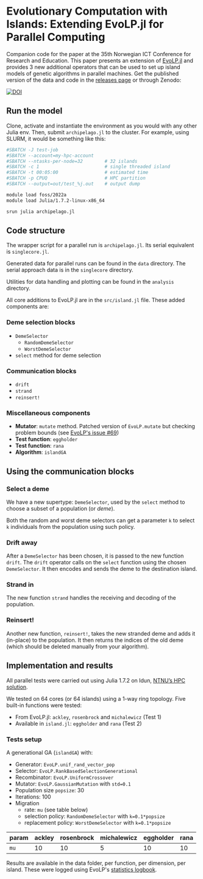 # Evolutionary Computation with Islands: Extending EvoLP.jl for Parallel Computing

Companion code for the paper at the 35th Norwegian ICT Conference for Research and Education.
This paper presents an extension of [EvoLP.jl](https://github.com/ntnu-ai-lab/EvoLP.jl) and provides 3 new additional operators that can be used to set up island models of genetic algorithms in parallel machines.
Get the published version of the data and code in the [releases page](https://github.com/saxarona/idun-islands/releases/tag/v1.0.0) or through Zenodo:

[![DOI](https://zenodo.org/badge/DOI/10.5281/zenodo.10034436.svg)](https://doi.org/10.5281/zenodo.10034436)

## Run the model

Clone, activate and instantiate the environment as you would with any other Julia env.
Then, submit `archipelago.jl` to the cluster. For example, using SLURM, it would be something like this:

```bash
#SBATCH -J test-job
#SBATCH --account=my-hpc-account
#SBATCH --ntasks-per-node=32        # 32 islands
#SBATCH -c 1                        # single threaded island
#SBATCH -t 00:05:00                 # estimated time
#SBATCH -p CPUQ                     # HPC partition
#SBATCH --output=out/test_%j.out    # output dump

module load foss/2022a
module load Julia/1.7.2-linux-x86_64

srun julia archipelago.jl
```

## Code structure

The wrapper script for a parallel run is `archipelago.jl`.
Its serial equivalent is `singlecore.jl`.

Generated data for parallel runs can be found in the `data` directory.
The serial approach data is in the `singlecore` directory.

Utilities for data handling and plotting can be found in the `analysis` directory.

All core additions to EvoLP.jl are in the `src/island.jl` file. These added components are:

### Deme selection blocks

- `DemeSelector`
  - `RandomDemeSelector`
  - `WorstDemeSelector`
- `select` method for deme selection

### Communication blocks

- `drift`
- `strand`
- `reinsert!`

### Miscellaneous components

- **Mutator**: `mutate` method. Patched version of `EvoLP.mutate` but checking problem bounds (see [EvoLP's issue #69](https://github.com/ntnu-ai-lab/EvoLP.jl/issues/69))
- **Test function**: `eggholder`
- **Test function**: `rana`
- **Algorithm**: `islandGA`

## Using the communication blocks

### Select a deme

We have a new supertype: `DemeSelector`, used by the  `select` method to choose a subset of a population (or _deme_).

Both the random and worst deme selectors can get a parameter `k` to select `k` individuals from the population using such policy.

### Drift away

After a `DemeSelector` has been chosen, it is passed to the new function `drift`.
The `drift` operator calls on the `select` function using the chosen `DemeSelector`.
It then encodes and sends the deme to the destination island.

### Strand in

The new function `strand` handles the receiving and decoding of the population.

### Reinsert!

Another new function, `reinsert!`, takes the new stranded deme and adds it (in-place) to the population.
It then returns the indices of the old deme (which should be deleted manually from your algorithm).

## Implementation and results

All parallel tests were carried out using Julia 1.7.2 on Idun, [NTNU’s HPC solution](https://www.hpc.ntnu.no/idun/).

We tested on 64 cores (or 64 islands) using a 1-way ring topology.
Five built-in functions were tested:

- From EvoLP.jl: `ackley`, `rosenbrock` and `michalewicz` (Test 1)
- Available in `island.jl`: `eggholder` and `rana` (Test 2)

### Tests setup

A generational GA (`islandGA`) with:

- Generator: `EvoLP.unif_rand_vector_pop`
- Selector: `EvoLP.RankBasedSelectionGenerational`
- Recombinator: `EvoLP.UniformCrossover`
- Mutator: `EvoLP.GaussianMutation` with `std=0.1`
- Population size `popsize`: 30
- Iterations: 100
- Migration
  - rate: `mu` (see table below)
  - selection policy: `RandomDemeSelector` with `k=0.1*popsize`
  - replacement policy: `WorstDemeSelector` with `k=0.1*popsize`

| param  	| ackley 	| rosenbrock 	| michalewicz 	| eggholder | rana   |
|--------	|--------	|------------	|-------------	|-----------|--------|
| `mu`   	| 10   	  | 10          | 5             |10         |10      |

Results are available in the data folder, per function, per dimension, per island.
These were logged using EvoLP's [statistics logbook](https://ntnu-ai-lab.github.io/EvoLP.jl/stable/man/logbook.html).
